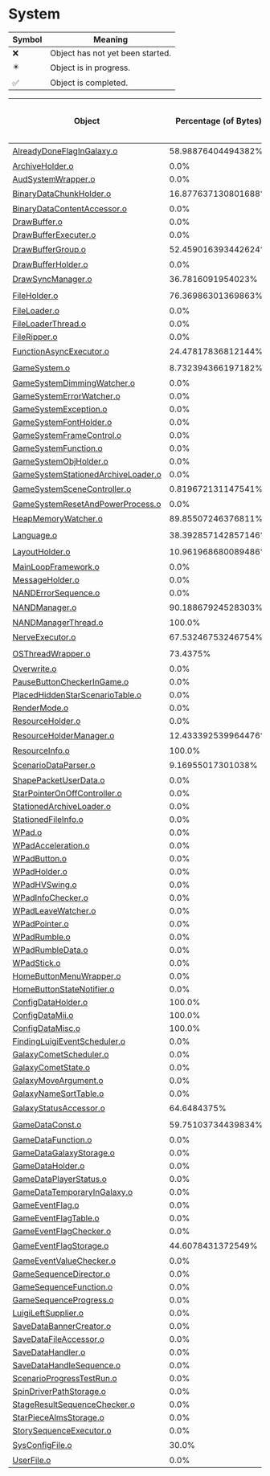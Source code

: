 # System
| Symbol | Meaning 
| ------------- | ------------- 
| :x: | Object has not yet been started. 
| :eight_pointed_black_star: | Object is in progress. 
| :white_check_mark: | Object is completed. 


| Object | Percentage (of Bytes) | Functions Done / Total Functions | Percentage (Functions) | Status 
| ------------- | ------------- | ------------- | ------------- | ------------- 
| [AlreadyDoneFlagInGalaxy.o](https://github.com/shibbo/Petari/blob/master/docs/lib/System/AlreadyDoneFlagInGalaxy.md) | 58.98876404494382% | 7 / 9 | 77.77777777777779% | :eight_pointed_black_star: 
| [ArchiveHolder.o](https://github.com/shibbo/Petari/blob/master/docs/lib/System/ArchiveHolder.md) | 0.0% | 0 / 8 | 0.0% | :x: 
| [AudSystemWrapper.o](https://github.com/shibbo/Petari/blob/master/docs/lib/System/AudSystemWrapper.md) | 0.0% | 0 / 20 | 0.0% | :x: 
| [BinaryDataChunkHolder.o](https://github.com/shibbo/Petari/blob/master/docs/lib/System/BinaryDataChunkHolder.md) | 16.877637130801688% | 2 / 7 | 28.57142857142857% | :eight_pointed_black_star: 
| [BinaryDataContentAccessor.o](https://github.com/shibbo/Petari/blob/master/docs/lib/System/BinaryDataContentAccessor.md) | 0.0% | 0 / 12 | 0.0% | :x: 
| [DrawBuffer.o](https://github.com/shibbo/Petari/blob/master/docs/lib/System/DrawBuffer.md) | 0.0% | 0 / 19 | 0.0% | :x: 
| [DrawBufferExecuter.o](https://github.com/shibbo/Petari/blob/master/docs/lib/System/DrawBufferExecuter.md) | 0.0% | 0 / 10 | 0.0% | :x: 
| [DrawBufferGroup.o](https://github.com/shibbo/Petari/blob/master/docs/lib/System/DrawBufferGroup.md) | 52.459016393442624% | 12 / 19 | 63.1578947368421% | :eight_pointed_black_star: 
| [DrawBufferHolder.o](https://github.com/shibbo/Petari/blob/master/docs/lib/System/DrawBufferHolder.md) | 0.0% | 0 / 15 | 0.0% | :x: 
| [DrawSyncManager.o](https://github.com/shibbo/Petari/blob/master/docs/lib/System/DrawSyncManager.md) | 36.7816091954023% | 10 / 17 | 58.82352941176471% | :eight_pointed_black_star: 
| [FileHolder.o](https://github.com/shibbo/Petari/blob/master/docs/lib/System/FileHolder.md) | 76.36986301369863% | 10 / 12 | 83.33333333333334% | :eight_pointed_black_star: 
| [FileLoader.o](https://github.com/shibbo/Petari/blob/master/docs/lib/System/FileLoader.md) | 0.0% | 0 / 16 | 0.0% | :x: 
| [FileLoaderThread.o](https://github.com/shibbo/Petari/blob/master/docs/lib/System/FileLoaderThread.md) | 0.0% | 0 / 6 | 0.0% | :x: 
| [FileRipper.o](https://github.com/shibbo/Petari/blob/master/docs/lib/System/FileRipper.md) | 0.0% | 0 / 7 | 0.0% | :x: 
| [FunctionAsyncExecutor.o](https://github.com/shibbo/Petari/blob/master/docs/lib/System/FunctionAsyncExecutor.md) | 24.47817836812144% | 5 / 17 | 29.411764705882355% | :eight_pointed_black_star: 
| [GameSystem.o](https://github.com/shibbo/Petari/blob/master/docs/lib/System/GameSystem.md) | 8.732394366197182% | 1 / 32 | 3.125% | :eight_pointed_black_star: 
| [GameSystemDimmingWatcher.o](https://github.com/shibbo/Petari/blob/master/docs/lib/System/GameSystemDimmingWatcher.md) | 0.0% | 0 / 2 | 0.0% | :x: 
| [GameSystemErrorWatcher.o](https://github.com/shibbo/Petari/blob/master/docs/lib/System/GameSystemErrorWatcher.md) | 0.0% | 0 / 23 | 0.0% | :x: 
| [GameSystemException.o](https://github.com/shibbo/Petari/blob/master/docs/lib/System/GameSystemException.md) | 0.0% | 0 / 4 | 0.0% | :x: 
| [GameSystemFontHolder.o](https://github.com/shibbo/Petari/blob/master/docs/lib/System/GameSystemFontHolder.md) | 0.0% | 0 / 4 | 0.0% | :x: 
| [GameSystemFrameControl.o](https://github.com/shibbo/Petari/blob/master/docs/lib/System/GameSystemFrameControl.md) | 0.0% | 0 / 2 | 0.0% | :x: 
| [GameSystemFunction.o](https://github.com/shibbo/Petari/blob/master/docs/lib/System/GameSystemFunction.md) | 0.0% | 0 / 48 | 0.0% | :x: 
| [GameSystemObjHolder.o](https://github.com/shibbo/Petari/blob/master/docs/lib/System/GameSystemObjHolder.md) | 0.0% | 0 / 20 | 0.0% | :x: 
| [GameSystemStationedArchiveLoader.o](https://github.com/shibbo/Petari/blob/master/docs/lib/System/GameSystemStationedArchiveLoader.md) | 0.0% | 0 / 52 | 0.0% | :x: 
| [GameSystemSceneController.o](https://github.com/shibbo/Petari/blob/master/docs/lib/System/GameSystemSceneController.md) | 0.819672131147541% | 2 / 78 | 2.564102564102564% | :eight_pointed_black_star: 
| [GameSystemResetAndPowerProcess.o](https://github.com/shibbo/Petari/blob/master/docs/lib/System/GameSystemResetAndPowerProcess.md) | 0.0% | 0 / 36 | 0.0% | :x: 
| [HeapMemoryWatcher.o](https://github.com/shibbo/Petari/blob/master/docs/lib/System/HeapMemoryWatcher.md) | 89.85507246376811% | 18 / 19 | 94.73684210526315% | :eight_pointed_black_star: 
| [Language.o](https://github.com/shibbo/Petari/blob/master/docs/lib/System/Language.md) | 38.392857142857146% | 2 / 7 | 28.57142857142857% | :eight_pointed_black_star: 
| [LayoutHolder.o](https://github.com/shibbo/Petari/blob/master/docs/lib/System/LayoutHolder.md) | 10.961968680089486% | 2 / 12 | 16.666666666666664% | :eight_pointed_black_star: 
| [MainLoopFramework.o](https://github.com/shibbo/Petari/blob/master/docs/lib/System/MainLoopFramework.md) | 0.0% | 0 / 34 | 0.0% | :x: 
| [MessageHolder.o](https://github.com/shibbo/Petari/blob/master/docs/lib/System/MessageHolder.md) | 0.0% | 0 / 19 | 0.0% | :x: 
| [NANDErrorSequence.o](https://github.com/shibbo/Petari/blob/master/docs/lib/System/NANDErrorSequence.md) | 0.0% | 0 / 56 | 0.0% | :x: 
| [NANDManager.o](https://github.com/shibbo/Petari/blob/master/docs/lib/System/NANDManager.md) | 90.18867924528303% | 18 / 20 | 90.0% | :eight_pointed_black_star: 
| [NANDManagerThread.o](https://github.com/shibbo/Petari/blob/master/docs/lib/System/NANDManagerThread.md) | 100.0% | 5 / 5 | 100.0% | :white_check_mark: 
| [NerveExecutor.o](https://github.com/shibbo/Petari/blob/master/docs/lib/System/NerveExecutor.md) | 67.53246753246754% | 6 / 7 | 85.71428571428571% | :eight_pointed_black_star: 
| [OSThreadWrapper.o](https://github.com/shibbo/Petari/blob/master/docs/lib/System/OSThreadWrapper.md) | 73.4375% | 5 / 6 | 83.33333333333334% | :eight_pointed_black_star: 
| [Overwrite.o](https://github.com/shibbo/Petari/blob/master/docs/lib/System/Overwrite.md) | 0.0% | 0 / 63 | 0.0% | :x: 
| [PauseButtonCheckerInGame.o](https://github.com/shibbo/Petari/blob/master/docs/lib/System/PauseButtonCheckerInGame.md) | 0.0% | 0 / 5 | 0.0% | :x: 
| [PlacedHiddenStarScenarioTable.o](https://github.com/shibbo/Petari/blob/master/docs/lib/System/PlacedHiddenStarScenarioTable.md) | 0.0% | 0 / 1 | 0.0% | :x: 
| [RenderMode.o](https://github.com/shibbo/Petari/blob/master/docs/lib/System/RenderMode.md) | 0.0% | 0 / 4 | 0.0% | :x: 
| [ResourceHolder.o](https://github.com/shibbo/Petari/blob/master/docs/lib/System/ResourceHolder.md) | 0.0% | 0 / 13 | 0.0% | :x: 
| [ResourceHolderManager.o](https://github.com/shibbo/Petari/blob/master/docs/lib/System/ResourceHolderManager.md) | 12.433392539964476% | 3 / 22 | 13.636363636363635% | :eight_pointed_black_star: 
| [ResourceInfo.o](https://github.com/shibbo/Petari/blob/master/docs/lib/System/ResourceInfo.md) | 100.0% | 15 / 15 | 100.0% | :white_check_mark: 
| [ScenarioDataParser.o](https://github.com/shibbo/Petari/blob/master/docs/lib/System/ScenarioDataParser.md) | 9.16955017301038% | 5 / 25 | 20.0% | :eight_pointed_black_star: 
| [ShapePacketUserData.o](https://github.com/shibbo/Petari/blob/master/docs/lib/System/ShapePacketUserData.md) | 0.0% | 0 / 8 | 0.0% | :x: 
| [StarPointerOnOffController.o](https://github.com/shibbo/Petari/blob/master/docs/lib/System/StarPointerOnOffController.md) | 0.0% | 0 / 38 | 0.0% | :x: 
| [StationedArchiveLoader.o](https://github.com/shibbo/Petari/blob/master/docs/lib/System/StationedArchiveLoader.md) | 0.0% | 0 / 6 | 0.0% | :x: 
| [StationedFileInfo.o](https://github.com/shibbo/Petari/blob/master/docs/lib/System/StationedFileInfo.md) | 0.0% | 0 / 1 | 0.0% | :x: 
| [WPad.o](https://github.com/shibbo/Petari/blob/master/docs/lib/System/WPad.md) | 0.0% | 0 / 21 | 0.0% | :x: 
| [WPadAcceleration.o](https://github.com/shibbo/Petari/blob/master/docs/lib/System/WPadAcceleration.md) | 0.0% | 0 / 9 | 0.0% | :x: 
| [WPadButton.o](https://github.com/shibbo/Petari/blob/master/docs/lib/System/WPadButton.md) | 0.0% | 0 / 29 | 0.0% | :x: 
| [WPadHolder.o](https://github.com/shibbo/Petari/blob/master/docs/lib/System/WPadHolder.md) | 0.0% | 0 / 19 | 0.0% | :x: 
| [WPadHVSwing.o](https://github.com/shibbo/Petari/blob/master/docs/lib/System/WPadHVSwing.md) | 0.0% | 0 / 4 | 0.0% | :x: 
| [WPadInfoChecker.o](https://github.com/shibbo/Petari/blob/master/docs/lib/System/WPadInfoChecker.md) | 0.0% | 0 / 6 | 0.0% | :x: 
| [WPadLeaveWatcher.o](https://github.com/shibbo/Petari/blob/master/docs/lib/System/WPadLeaveWatcher.md) | 0.0% | 0 / 5 | 0.0% | :x: 
| [WPadPointer.o](https://github.com/shibbo/Petari/blob/master/docs/lib/System/WPadPointer.md) | 0.0% | 0 / 9 | 0.0% | :x: 
| [WPadRumble.o](https://github.com/shibbo/Petari/blob/master/docs/lib/System/WPadRumble.md) | 0.0% | 0 / 14 | 0.0% | :x: 
| [WPadRumbleData.o](https://github.com/shibbo/Petari/blob/master/docs/lib/System/WPadRumbleData.md) | 0.0% | 0 / 3 | 0.0% | :x: 
| [WPadStick.o](https://github.com/shibbo/Petari/blob/master/docs/lib/System/WPadStick.md) | 0.0% | 0 / 3 | 0.0% | :x: 
| [HomeButtonMenuWrapper.o](https://github.com/shibbo/Petari/blob/master/docs/lib/System/HomeButtonMenuWrapper.md) | 0.0% | 0 / 9 | 0.0% | :x: 
| [HomeButtonStateNotifier.o](https://github.com/shibbo/Petari/blob/master/docs/lib/System/HomeButtonStateNotifier.md) | 0.0% | 0 / 5 | 0.0% | :x: 
| [ConfigDataHolder.o](https://github.com/shibbo/Petari/blob/master/docs/lib/System/ConfigDataHolder.md) | 100.0% | 23 / 23 | 100.0% | :white_check_mark: 
| [ConfigDataMii.o](https://github.com/shibbo/Petari/blob/master/docs/lib/System/ConfigDataMii.md) | 100.0% | 10 / 10 | 100.0% | :white_check_mark: 
| [ConfigDataMisc.o](https://github.com/shibbo/Petari/blob/master/docs/lib/System/ConfigDataMisc.md) | 100.0% | 14 / 14 | 100.0% | :white_check_mark: 
| [FindingLuigiEventScheduler.o](https://github.com/shibbo/Petari/blob/master/docs/lib/System/FindingLuigiEventScheduler.md) | 0.0% | 0 / 17 | 0.0% | :x: 
| [GalaxyCometScheduler.o](https://github.com/shibbo/Petari/blob/master/docs/lib/System/GalaxyCometScheduler.md) | 0.0% | 0 / 27 | 0.0% | :x: 
| [GalaxyCometState.o](https://github.com/shibbo/Petari/blob/master/docs/lib/System/GalaxyCometState.md) | 0.0% | 0 / 14 | 0.0% | :x: 
| [GalaxyMoveArgument.o](https://github.com/shibbo/Petari/blob/master/docs/lib/System/GalaxyMoveArgument.md) | 0.0% | 0 / 3 | 0.0% | :x: 
| [GalaxyNameSortTable.o](https://github.com/shibbo/Petari/blob/master/docs/lib/System/GalaxyNameSortTable.md) | 0.0% | 0 / 1 | 0.0% | :x: 
| [GalaxyStatusAccessor.o](https://github.com/shibbo/Petari/blob/master/docs/lib/System/GalaxyStatusAccessor.md) | 64.6484375% | 20 / 26 | 76.92307692307693% | :eight_pointed_black_star: 
| [GameDataConst.o](https://github.com/shibbo/Petari/blob/master/docs/lib/System/GameDataConst.md) | 59.75103734439834% | 8 / 10 | 80.0% | :eight_pointed_black_star: 
| [GameDataFunction.o](https://github.com/shibbo/Petari/blob/master/docs/lib/System/GameDataFunction.md) | 0.0% | 0 / 78 | 0.0% | :x: 
| [GameDataGalaxyStorage.o](https://github.com/shibbo/Petari/blob/master/docs/lib/System/GameDataGalaxyStorage.md) | 0.0% | 0 / 27 | 0.0% | :x: 
| [GameDataHolder.o](https://github.com/shibbo/Petari/blob/master/docs/lib/System/GameDataHolder.md) | 0.0% | 0 / 46 | 0.0% | :x: 
| [GameDataPlayerStatus.o](https://github.com/shibbo/Petari/blob/master/docs/lib/System/GameDataPlayerStatus.md) | 0.0% | 0 / 11 | 0.0% | :x: 
| [GameDataTemporaryInGalaxy.o](https://github.com/shibbo/Petari/blob/master/docs/lib/System/GameDataTemporaryInGalaxy.md) | 0.0% | 0 / 16 | 0.0% | :x: 
| [GameEventFlag.o](https://github.com/shibbo/Petari/blob/master/docs/lib/System/GameEventFlag.md) | 0.0% | 0 / 13 | 0.0% | :x: 
| [GameEventFlagTable.o](https://github.com/shibbo/Petari/blob/master/docs/lib/System/GameEventFlagTable.md) | 0.0% | 0 / 28 | 0.0% | :x: 
| [GameEventFlagChecker.o](https://github.com/shibbo/Petari/blob/master/docs/lib/System/GameEventFlagChecker.md) | 0.0% | 0 / 9 | 0.0% | :x: 
| [GameEventFlagStorage.o](https://github.com/shibbo/Petari/blob/master/docs/lib/System/GameEventFlagStorage.md) | 44.6078431372549% | 6 / 8 | 75.0% | :eight_pointed_black_star: 
| [GameEventValueChecker.o](https://github.com/shibbo/Petari/blob/master/docs/lib/System/GameEventValueChecker.md) | 0.0% | 0 / 10 | 0.0% | :x: 
| [GameSequenceDirector.o](https://github.com/shibbo/Petari/blob/master/docs/lib/System/GameSequenceDirector.md) | 0.0% | 0 / 11 | 0.0% | :x: 
| [GameSequenceFunction.o](https://github.com/shibbo/Petari/blob/master/docs/lib/System/GameSequenceFunction.md) | 0.0% | 0 / 62 | 0.0% | :x: 
| [GameSequenceProgress.o](https://github.com/shibbo/Petari/blob/master/docs/lib/System/GameSequenceProgress.md) | 0.0% | 0 / 37 | 0.0% | :x: 
| [LuigiLeftSupplier.o](https://github.com/shibbo/Petari/blob/master/docs/lib/System/LuigiLeftSupplier.md) | 0.0% | 0 / 2 | 0.0% | :x: 
| [SaveDataBannerCreator.o](https://github.com/shibbo/Petari/blob/master/docs/lib/System/SaveDataBannerCreator.md) | 0.0% | 0 / 15 | 0.0% | :x: 
| [SaveDataFileAccessor.o](https://github.com/shibbo/Petari/blob/master/docs/lib/System/SaveDataFileAccessor.md) | 0.0% | 0 / 4 | 0.0% | :x: 
| [SaveDataHandler.o](https://github.com/shibbo/Petari/blob/master/docs/lib/System/SaveDataHandler.md) | 0.0% | 0 / 39 | 0.0% | :x: 
| [SaveDataHandleSequence.o](https://github.com/shibbo/Petari/blob/master/docs/lib/System/SaveDataHandleSequence.md) | 0.0% | 0 / 83 | 0.0% | :x: 
| [ScenarioProgressTestRun.o](https://github.com/shibbo/Petari/blob/master/docs/lib/System/ScenarioProgressTestRun.md) | 0.0% | 0 / 1 | 0.0% | :x: 
| [SpinDriverPathStorage.o](https://github.com/shibbo/Petari/blob/master/docs/lib/System/SpinDriverPathStorage.md) | 0.0% | 0 / 31 | 0.0% | :x: 
| [StageResultSequenceChecker.o](https://github.com/shibbo/Petari/blob/master/docs/lib/System/StageResultSequenceChecker.md) | 0.0% | 0 / 14 | 0.0% | :x: 
| [StarPieceAlmsStorage.o](https://github.com/shibbo/Petari/blob/master/docs/lib/System/StarPieceAlmsStorage.md) | 0.0% | 0 / 9 | 0.0% | :x: 
| [StorySequenceExecutor.o](https://github.com/shibbo/Petari/blob/master/docs/lib/System/StorySequenceExecutor.md) | 0.0% | 0 / 58 | 0.0% | :x: 
| [SysConfigFile.o](https://github.com/shibbo/Petari/blob/master/docs/lib/System/SysConfigFile.md) | 30.0% | 5 / 16 | 31.25% | :eight_pointed_black_star: 
| [UserFile.o](https://github.com/shibbo/Petari/blob/master/docs/lib/System/UserFile.md) | 0.0% | 0 / 26 | 0.0% | :x: 
